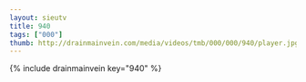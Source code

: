 ```yaml
--- 
layout: sieutv
title: 940
tags: ["000"]
thumb: http://drainmainvein.com/media/videos/tmb/000/000/940/player.jpg
---
```

{% include drainmainvein key="940" %} 
